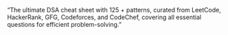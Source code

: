 “The ultimate DSA cheat sheet with 125 + patterns, curated from LeetCode, HackerRank, GFG, Codeforces, and CodeChef, covering all essential questions for efficient problem-solving.”